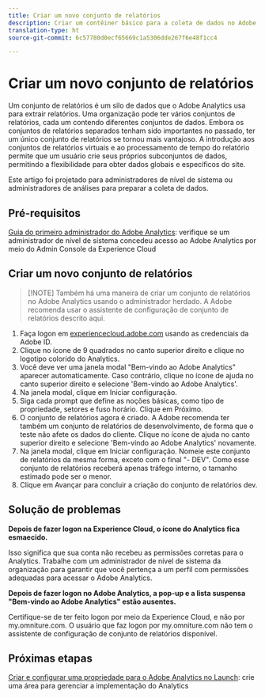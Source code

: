 ```yaml
---
title: Criar um novo conjunto de relatórios
description: Criar um contêiner básico para a coleta de dados no Adobe Analytics.
translation-type: ht
source-git-commit: 6c57780d0ecf65669c1a5306dde267f6e48f1cc4

---
```



# Criar um novo conjunto de relatórios

Um conjunto de relatórios é um silo de dados que o Adobe Analytics usa para extrair relatórios. Uma organização pode ter vários conjuntos de relatórios, cada um contendo diferentes conjuntos de dados. Embora os conjuntos de relatórios separados tenham sido importantes no passado, ter um único conjunto de relatórios se tornou mais vantajoso. A introdução aos conjuntos de relatórios virtuais e ao processamento de tempo do relatório permite que um usuário crie seus próprios subconjuntos de dados, permitindo a flexibilidade para obter dados globais e específicos do site.

Este artigo foi projetado para administradores de nível de sistema ou administradores de análises para preparar a coleta de dados.

## Pré-requisitos

[Guia do primeiro administrador do Adobe Analytics](first-admin-guide.md): verifique se um administrador de nível de sistema concedeu acesso ao Adobe Analytics por meio do Admin Console da Experience Cloud

## Criar um novo conjunto de relatórios

> [!NOTE] Também há uma maneira de criar um conjunto de relatórios no Adobe Analytics usando o administrador herdado. A Adobe recomenda usar o assistente de configuração de conjunto de relatórios descrito aqui.

1. Faça logon em [experiencecloud.adobe.com](https://experiencecloud.adobe.com) usando as credenciais da Adobe ID.
1. Clique no ícone de 9 quadrados no canto superior direito e clique no logotipo colorido do Analytics.
1. Você deve ver uma janela modal "Bem-vindo ao Adobe Analytics" aparecer automaticamente. Caso contrário, clique no ícone de ajuda no canto superior direito e selecione 'Bem-vindo ao Adobe Analytics'.
1. Na janela modal, clique em Iniciar configuração.
1. Siga cada prompt que define as noções básicas, como tipo de propriedade, setores e fuso horário. Clique em Próximo.
1. O conjunto de relatórios agora é criado. A Adobe recomenda ter também um conjunto de relatórios de desenvolvimento, de forma que o teste não afete os dados do cliente. Clique no ícone de ajuda no canto superior direito e selecione 'Bem-vindo ao Adobe Analytics' novamente.
1. Na janela modal, clique em Iniciar configuração.
Nomeie este conjunto de relatórios da mesma forma, exceto com o final "- DEV". Como esse conjunto de relatórios receberá apenas tráfego interno, o tamanho estimado pode ser o menor.
1. Clique em Avançar para concluir a criação do conjunto de relatórios dev.

## Solução de problemas

**Depois de fazer logon na Experience Cloud, o ícone do Analytics fica esmaecido.**

Isso significa que sua conta não recebeu as permissões corretas para o Analytics. Trabalhe com um administrador de nível de sistema da organização para garantir que você pertença a um perfil com permissões adequadas para acessar o Adobe Analytics.

**Depois de fazer logon no Adobe Analytics, a pop-up e a lista suspensa "Bem-vindo ao Adobe Analytics" estão ausentes.**

Certifique-se de ter feito logon por meio da Experience Cloud, e não por my.omniture.com. O usuário que faz logon por my.omniture.com não tem o assistente de configuração de conjunto de relatórios disponível.

## Próximas etapas

[Criar e configurar uma propriedade para o Adobe Analytics no Launch](/help/implement/implement-with-launch/create-analytics-property.md): crie uma área para gerenciar a implementação do Analytics
